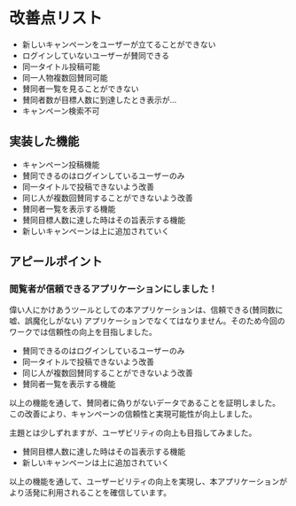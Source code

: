 # 改善点リスト
* 新しいキャンペーンをユーザーが立てることができない
* ログインしていないユーザーが賛同できる
* 同一タイトル投稿可能
* 同一人物複数回賛同可能
* 賛同者一覧を見ることができない
* 賛同者数が目標人数に到達したとき表示が…
* キャンペーン検索不可

## 実装した機能
* キャンペーン投稿機能
* 賛同できるのはログインしているユーザーのみ
* 同一タイトルで投稿できないよう改善
* 同じ人が複数回賛同することができないよう改善
* 賛同者一覧を表示する機能
* 賛同目標人数に達した時はその旨表示する機能
* 新しいキャンペーンは上に追加されていく

## アピールポイント
### 閲覧者が信頼できるアプリケーションにしました！
偉い人にかけあうツールとしての本アプリケーションは、信頼できる(賛同数に嘘、誤魔化しがない)
アプリケーションでなくてはなりません。そのため今回のワークでは信頼性の向上を目指しました。

* 賛同できるのはログインしているユーザーのみ
* 同一タイトルで投稿できないよう改善
* 同じ人が複数回賛同することができないよう改善
* 賛同者一覧を表示する機能

以上の機能を通して、賛同者に偽りがないデータであることを証明しました。
この改善により、キャンペーンの信頼性と実現可能性が向上しました。

主題とは少しずれますが、ユーザビリティの向上も目指してみました。
* 賛同目標人数に達した時はその旨表示する機能
* 新しいキャンペーンは上に追加されていく

以上の機能を通して、ユーザービリティの向上を実現し、本アプリケーションがより活発に利用されることを確信しています。

